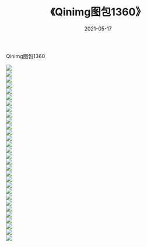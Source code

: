 ﻿---
layout: post
title:  《Qinimg图包1360》
date:   2021-05-17
img: http://imgx.orgx.ga/Qinimg图包/Qinimg图包1360/000.jpg
categories: [美女, 清纯, 唯美]
---

Qinimg图包1360

 ![](http://imgx.orgx.ga/Qinimg图包/Qinimg图包1360/001.jpg) <br>![](http://imgx.orgx.ga/Qinimg图包/Qinimg图包1360/002.jpg) <br>![](http://imgx.orgx.ga/Qinimg图包/Qinimg图包1360/003.jpg) <br>![](http://imgx.orgx.ga/Qinimg图包/Qinimg图包1360/004.jpg) <br>![](http://imgx.orgx.ga/Qinimg图包/Qinimg图包1360/005.jpg) <br>![](http://imgx.orgx.ga/Qinimg图包/Qinimg图包1360/006.jpg) <br>![](http://imgx.orgx.ga/Qinimg图包/Qinimg图包1360/007.jpg) <br>![](http://imgx.orgx.ga/Qinimg图包/Qinimg图包1360/008.jpg) <br>![](http://imgx.orgx.ga/Qinimg图包/Qinimg图包1360/009.jpg) <br>![](http://imgx.orgx.ga/Qinimg图包/Qinimg图包1360/010.jpg) <br>![](http://imgx.orgx.ga/Qinimg图包/Qinimg图包1360/011.jpg) <br>![](http://imgx.orgx.ga/Qinimg图包/Qinimg图包1360/012.jpg) <br>![](http://imgx.orgx.ga/Qinimg图包/Qinimg图包1360/013.jpg) <br>![](http://imgx.orgx.ga/Qinimg图包/Qinimg图包1360/014.jpg) <br>![](http://imgx.orgx.ga/Qinimg图包/Qinimg图包1360/015.jpg) <br>![](http://imgx.orgx.ga/Qinimg图包/Qinimg图包1360/016.jpg) <br>![](http://imgx.orgx.ga/Qinimg图包/Qinimg图包1360/017.jpg) <br>![](http://imgx.orgx.ga/Qinimg图包/Qinimg图包1360/018.jpg) <br>![](http://imgx.orgx.ga/Qinimg图包/Qinimg图包1360/019.jpg) <br>![](http://imgx.orgx.ga/Qinimg图包/Qinimg图包1360/020.jpg) <br>![](http://imgx.orgx.ga/Qinimg图包/Qinimg图包1360/021.jpg) <br>![](http://imgx.orgx.ga/Qinimg图包/Qinimg图包1360/022.jpg) <br>![](http://imgx.orgx.ga/Qinimg图包/Qinimg图包1360/023.jpg) <br>![](http://imgx.orgx.ga/Qinimg图包/Qinimg图包1360/024.jpg) <br>![](http://imgx.orgx.ga/Qinimg图包/Qinimg图包1360/025.jpg) <br>![](http://imgx.orgx.ga/Qinimg图包/Qinimg图包1360/026.jpg) <br>![](http://imgx.orgx.ga/Qinimg图包/Qinimg图包1360/027.jpg) <br>![](http://imgx.orgx.ga/Qinimg图包/Qinimg图包1360/028.jpg) <br>![](http://imgx.orgx.ga/Qinimg图包/Qinimg图包1360/029.jpg) <br>![](http://imgx.orgx.ga/Qinimg图包/Qinimg图包1360/030.jpg) <br>